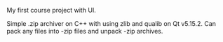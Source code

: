 My first course project with UI.

Simple .zip archiver on C++ with using zlib and qualib on Qt v5.15.2.
Can pack any files into -zip files and unpack -zip archives.
